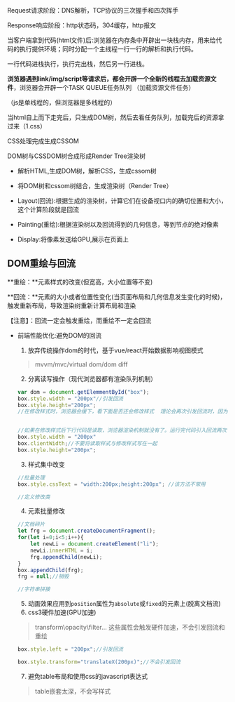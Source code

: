 Request请求阶段：DNS解析，TCP协议的三次握手和四次挥手

Response响应阶段：http状态码，304缓存，http报文



当客户端拿到代码(html文件)后:浏览器在内存条中开辟出一块栈内存，用来给代码的执行提供环境；同时分配一个主线程一行一行的解析和执行代码。

一行代码进栈执行，执行完出栈，然后另一行进栈。

**浏览器遇到link/img/script等请求后，都会开辟一个全新的线程去加载资源文件**，浏览器会开辟一个TASK QUEUE任务队列 （加载资源文件任务）

（js是单线程的，但浏览器是多线程的）



当html自上而下走完后，只生成DOM树，然后去看任务队列，加载完后的资源拿过来（1.css）

CSS处理完成生成CSSOM

DOM树与CSSDOM树合成形成Render Tree渲染树



* 解析HTML,生成DOM树，解析CSS，生成cssom树
* 将DOM树和cssom树结合，生成渲染树（Render Tree）

* Layout(回流):根据生成的渲染树，计算它们在设备视口内的确切位置和大小，这个计算阶段就是回流

* Painting(重绘):根据渲染树以及回流得到的几何信息，等到节点的绝对像素

* Display:将像素发送给GPU,展示在页面上



## DOM重绘与回流

**重绘：**元素样式的改变(但宽高，大小位置等不变)

**回流：**元素的大小或者位置性变化(当页面布局和几何信息发生变化的时候)，触发重新布局，导致渲染树重新计算布局和渲染

【注意】：回流一定会触发重绘，而重绘不一定会回流

* 前端性能优化:避免DOM的回流

  1. 放弃传统操作dom的时代，基于vue/react开始数据影响视图模式

  > mvvm/mvc/virtual dom/dom diff

  	2. 分离读写操作（现代浏览器都有渲染队列机制）

  ```js
  var dom = document.getElemmentById("box");
  box.style.width = "200px"//引发回流
  box.style.height="200px";
  //在修改样式时，浏览器会缓下，看下面是否还会修改样式  理论会再次引发回流时，因为浏览器渲染机制只引发一次回流。
  
  
  //如果在修改样式后下行代码是读取，浏览器渲染机制就没有了。运行完代码引入回流两次
  box.style.width = "200px"
  box.clientWidth;//不要将读取样式与修改样式写在一起
  box.style.height="200px";
  ```

  	3. 样式集中改变

  ```js
  //批量处理
  box.style.cssText = "width:200px;height:200px"; //该方法不常用
  
  //定义修改类
  ```

  4. 元素批量修改

  ```js
  //文档碎片
  let frg = document.createDocumentFragment();
  for(let i=0;i<5;i++){
      let newLi = document.createElement("li");
      newLi.innerHTML = i;
      frg.appendChild(newLi);
  }
  box.appendChild(frg);
  frg = null;//销毁
  
  //字符串拼接
  ```

  5. 动画效果应用到`position`属性为`absolute`或`fixed`的元素上(脱离文档流)
  6. css3硬件加速(GPU加速)

  > transform\opacity\filter... 这些属性会触发硬件加速，不会引发回流和重绘

  ```js
  box.style.left = "200px";//引发回流
  
  box.style.transform="translateX(200px)";//不会引发回流
  ```

  7. 避免table布局和使用css的javascript表达式

  > table嵌套太深，不会写样式